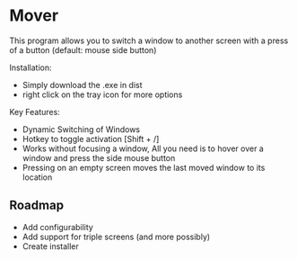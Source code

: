 # Mover

This program allows you to switch a window to another screen with a press of a button 
(default: mouse side button)

Installation:
- Simply download the .exe in dist
- right click on the tray icon for more options

Key Features:
- Dynamic Switching of Windows
- Hotkey to toggle activation [Shift + /]
- Works without focusing a window, All you need is to hover over a window and press the side mouse button
- Pressing on an empty screen moves the last moved window to its location

## Roadmap

- Add configurability
- Add support for triple screens (and more possibly)
- Create installer
